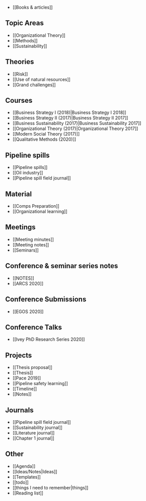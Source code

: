 * [[Books & articles]]

## Topic Areas
* [[Organizational Theory]]
* [[Methods]]
* [[Sustainability]]

## Theories
* [[Risk]]
* [[Use of natural resources]]
* [[Grand challenges]]

## Courses
* [[Business Strategy I (2018)|Business Strategy I 2018]]
* [[Business Strategy II (2017)|Business Strategy II 2017]]
* [[Business Sustainability (2017)|Business Sustainability 2017]]
* [[Organizational Theory (2017)|Organizational Theory 2017]]
* [[Modern Social Theory (2017)]]
* [[Qualitative Methods (2020)]]

## Pipeline spills
* [[Pipeline spills]]
* [[Oil industry]]
* [[Pipeline spill field journal]]

## Material
* [[Comps Preparation]]
* [[Organizational learning]]

## Meetings
* [[Meeting minutes]]
* [[Meeting notes]]
* [[Seminars]]

## Conference & seminar series notes
* [[NOTES]]
* [[ARCS 2020]]

## Conference Submissions
* [[EGOS 2020]]

## Conference Talks
* [[Ivey PhD Research Series 2020]]

## Projects
* [[Thesis proposal]]
* [[Thesis]]
* [[Pace 2019]]
* [[Pipeline safety learning]]
* [[Timeline]]
* [[Notes]]

## Journals
* [[Pipeline spill field journal]]
* [[Sustainability journal]]
* [[Literature journal]]
* [[Chapter 1 journal]]

## Other
* [[Agenda]]
* [[Ideas/Notes|Ideas]]
* [[Templates]]
* [[todo]]
* [[things I need to remember|things]]
* [[Reading list]]